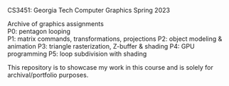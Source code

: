 CS3451: Georgia Tech Computer Graphics Spring 2023

Archive of graphics assignments  
P0: pentagon looping  
P1: matrix commands, transformations, projections
P2: object modeling & animation
P3: triangle rasterization, Z-buffer & shading
P4: GPU programming
P5: loop subdivision with shading

This repository is to showcase my work in this course and is solely for archival/portfolio purposes. 

